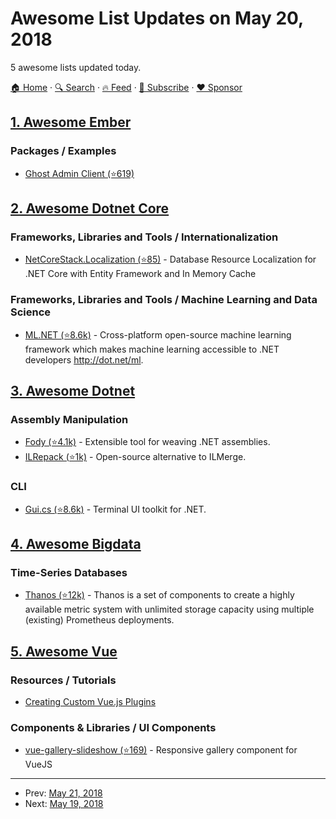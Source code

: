 # Awesome List Updates on May 20, 2018

5 awesome lists updated today.

[🏠 Home](/README.md) · [🔍 Search](https://www.trackawesomelist.com/search/) · [🔥 Feed](https://www.trackawesomelist.com/rss.xml) · [📮 Subscribe](https://trackawesomelist.us17.list-manage.com/subscribe?u=d2f0117aa829c83a63ec63c2f&id=36a103854c) · [❤️  Sponsor](https://github.com/sponsors/theowenyoung)



## [1. Awesome Ember](/content/ember-community-russia/awesome-ember/README.md)

### Packages / Examples

*   [Ghost Admin Client (⭐619)](https://github.com/TryGhost/Ghost-Admin)

## [2. Awesome Dotnet Core](/content/thangchung/awesome-dotnet-core/README.md)

### Frameworks, Libraries and Tools / Internationalization

*   [NetCoreStack.Localization (⭐85)](https://github.com/NetCoreStack/Localization) - Database Resource Localization for .NET Core with Entity Framework and In Memory Cache

### Frameworks, Libraries and Tools / Machine Learning and Data Science

*   [ML.NET (⭐8.6k)](https://github.com/dotnet/machinelearning) - Cross-platform open-source machine learning framework which makes machine learning accessible to .NET developers <http://dot.net/ml>.

## [3. Awesome Dotnet](/content/quozd/awesome-dotnet/README.md)

### Assembly Manipulation

*   [Fody (⭐4.1k)](https://github.com/Fody/Fody) - Extensible tool for weaving .NET assemblies.
*   [ILRepack (⭐1k)](https://github.com/gluck/il-repack) - Open-source alternative to ILMerge.

### CLI

*   [Gui.cs (⭐8.6k)](https://github.com/migueldeicaza/gui.cs) - Terminal UI toolkit for .NET.

## [4. Awesome Bigdata](/content/newTendermint/awesome-bigdata/README.md)

### Time-Series Databases

*   [Thanos (⭐12k)](https://github.com/improbable-eng/thanos) - Thanos is a set of components to create a highly available metric system with unlimited storage capacity using multiple (existing) Prometheus deployments.

## [5. Awesome Vue](/content/vuejs/awesome-vue/README.md)

### Resources / Tutorials

*   [Creating Custom Vue.js Plugins](https://alligator.io/vuejs/creating-custom-plugins/)

### Components & Libraries / UI Components

*   [vue-gallery-slideshow (⭐169)](https://github.com/KitchenStories/vue-gallery-slideshow) - Responsive gallery component for VueJS

---

- Prev: [May 21, 2018](/content/2018/05/21/README.md)
- Next: [May 19, 2018](/content/2018/05/19/README.md)
